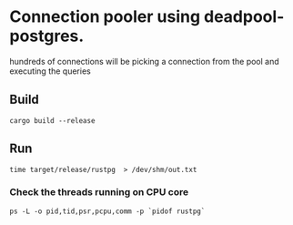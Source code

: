 # Connection pooler using deadpool-postgres.
hundreds of connections will be picking a connection from the pool and executing the queries
## Build
```
cargo build --release
```
## Run
```
time target/release/rustpg  > /dev/shm/out.txt
```

### Check the threads running on CPU core
```
ps -L -o pid,tid,psr,pcpu,comm -p `pidof rustpg`
```
